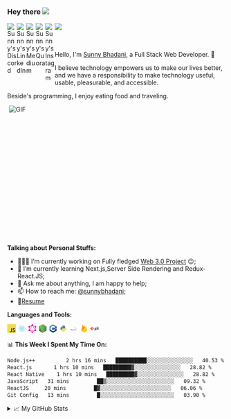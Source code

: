 ### Hey there <img src="https://media.giphy.com/media/hvRJCLFzcasrR4ia7z/giphy.gif" width="25px">
<a href="https://discord.gg/XTW52Kt">
  <img align="left" alt="Sunny's Discord" width="22px" src="https://cdn.jsdelivr.net/npm/simple-icons@v3/icons/discord.svg" />
</a>
<a href="https://www.linkedin.com/in/sunny-bhadani-40b1a8112/">
  <img align="left" alt="Sunny's LinkedIn" width="22px" src="https://cdn.jsdelivr.net/npm/simple-icons@v3/icons/linkedin.svg" />
</a>
<a href="https://medium.com/@sunnybhadani898">
  <img align="left" alt="Sunny's Medium" width="22px" src="https://cdn.jsdelivr.net/npm/simple-icons@v3/icons/medium.svg" />
</a>
<a href="https://www.quora.com/profile/Sunny-Bhadani">
  <img align="left" alt="Sunny's Quora" width="22px" src="https://cdn.jsdelivr.net/npm/simple-icons@v3/icons/quora.svg" />
</a>
<a href="https://www.instagram.com/cool_su94/">
  <img align="left" alt="Sunny's Instagram" width="22px" src="https://cdn.jsdelivr.net/npm/simple-icons@v3/icons/instagram.svg" />
</a>

![](https://visitor-badge.glitch.me/badge?page_id=gingerdragon7.gingerdragon7)

<br />

Hello, I'm [Sunny Bhadani](https://www.linkedin.com/in/sunny-bhadani-40b1a8112/), a Full Stack Web Developer. 🚀

I believe technology empowers us to make our lives better, and we have a responsibility to make technology useful, usable, pleasurable, and accessible.

Beside's programming, I enjoy eating food and traveling.

  <img align="right" alt="GIF" src="https://github.com/abhisheknaiidu/abhisheknaiidu/blob/master/code.gif?raw=true" width="500" height="320" />
  
**Talking about Personal Stuffs:**

- 👨🏽‍💻 I’m currently working on Fully fledged [Web 3.0 Project](https://github.com/GingerDragon7/MetaCrypt) :wink:;
- 🌱 I’m currently learning Next.js,Server Side Rendering and Redux-React.JS; 
- 💬 Ask me about anything, I am happy to help;
- 📫 How to reach me: [@sunnybhadani](https://www.linkedin.com/in/sunny-bhadani-40b1a8112/);
- 📝[Resume](https://drive.google.com/file/d/1F3fYvIKy9HhfG9WLulQ3KHy8vpVuVaVJ/view?usp=sharing)

**Languages and Tools:**  

<code><img height="20" src="https://raw.githubusercontent.com/github/explore/80688e429a7d4ef2fca1e82350fe8e3517d3494d/topics/javascript/javascript.png"></code>
<code><img height="20" src="https://raw.githubusercontent.com/github/explore/80688e429a7d4ef2fca1e82350fe8e3517d3494d/topics/react/react.png"></code>
<code><img height="20" src="https://raw.githubusercontent.com/github/explore/5c058a388828bb5fde0bcafd4bc867b5bb3f26f3/topics/graphql/graphql.png"></code>
<code><img height="20" src="https://raw.githubusercontent.com/github/explore/80688e429a7d4ef2fca1e82350fe8e3517d3494d/topics/nodejs/nodejs.png"></code>
<code><img height="20" src="https://raw.githubusercontent.com/github/explore/80688e429a7d4ef2fca1e82350fe8e3517d3494d/topics/cpp/cpp.png"></code>
<code><img height="20" src="https://raw.githubusercontent.com/github/explore/80688e429a7d4ef2fca1e82350fe8e3517d3494d/topics/python/python.png"></code>
<code><img height="20" src="https://raw.githubusercontent.com/github/explore/80688e429a7d4ef2fca1e82350fe8e3517d3494d/topics/mysql/mysql.png"></code>
<code><img height="20" src="https://raw.githubusercontent.com/github/explore/80688e429a7d4ef2fca1e82350fe8e3517d3494d/topics/firebase/firebase.png"></code>
<code><img height="20" src="https://raw.githubusercontent.com/github/explore/80688e429a7d4ef2fca1e82350fe8e3517d3494d/topics/git/git.png"></code>

📊 **This Week I Spent My Time On:**
<!--START_SECTION:waka-->
```text
Node.js++          2 hrs 16 mins   ██████████░░░░░░░░░░░░░░░   40.53 % 
React.js       1 hrs 10 mins   █████████▓░░░░░░░░░░░░░░░   28.82 % 
React Native    1 hrs 10 mins   █████████▓░░░░░░░░░░░░░░░   28.82 % 
JavaScript   31 mins         ██▒░░░░░░░░░░░░░░░░░░░░░░   09.32 % 
ReactJS     20 mins         █▓░░░░░░░░░░░░░░░░░░░░░░░   06.06 % 
Git Config   13 mins         █░░░░░░░░░░░░░░░░░░░░░░░░   03.90 % 
```
<!--END_SECTION:waka-->

<details>
<summary>📈 My GitHub Stats</summary>

<p align="center"> <img src="https://github-readme-stats.vercel.app/api?username=gingerdragon7&show_icons=true&theme=gotham" alt="gingerdragon7" />

</details>



